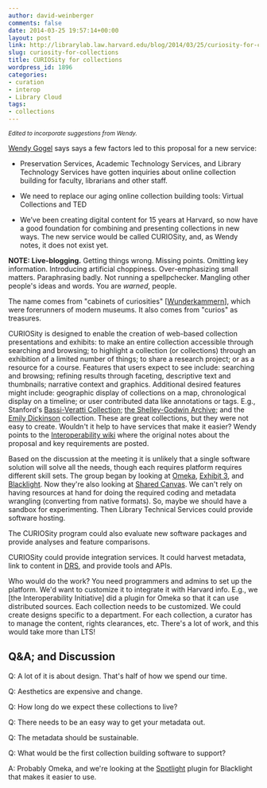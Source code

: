 ```yaml
---
author: david-weinberger
comments: false
date: 2014-03-25 19:57:14+00:00
layout: post
link: http://librarylab.law.harvard.edu/blog/2014/03/25/curiosity-for-collections/
slug: curiosity-for-collections
title: CURIOSity for collections
wordpress_id: 1896
categories:
- curation
- interop
- Library Cloud
tags:
- collections
---
```


<small><em>Edited to incorporate suggestions from Wendy.</em></small>

[Wendy Gogel](http://library.harvard.edu/users/wendygogel) says says a few factors led to this proposal for a new service:

  * Preservation Services, Academic Technology Services, and Library Technology Services have gotten inquiries about online collection building for faculty, librarians and other staff.

  * We need to replace our aging online collection building tools: Virtual Collections and TED

  * We’ve been creating digital content for 15 years at Harvard, so now have a good foundation for combining and presenting collections in new ways. The new service would be called CURIOSity, and, as Wendy notes, it does not exist yet.

**NOTE: Live-blogging.** Getting things wrong. Missing points. Omitting key information. Introducing artificial choppiness. Over-emphasizing small matters. Paraphrasing badly. Not running a spellpchecker. Mangling other people's ideas and words. You are  _warned_, people.

The name comes from "cabinets of curiosities" [[Wunderkammern](http://en.wikipedia.org/wiki/Cabinet_of_curiosities)], which were forerunners of modern museums. It also comes from "curios" as treasures.

CURIOSity is designed to enable the creation of web-based collection presentations and exhibits: to make an entire collection accessible through searching and browsing; to highlight a collection (or collections) through an exhibition of a limited number of things; to share a research project; or as a resource for a course.
Features that users expect to see include: searching and browsing; refining results through faceting, descriptive text and thumbnails; narrative context and graphics. Additional desired features might include: geographic display of collections on a map, chronological display on a timeline; or user contributed data like annotations or tags. E.g., Stanford's [Bassi-Veratti Collection](http://bassiveratti.stanford.edu/); [the Shelley-Godwin Archive](http://shelleygodwinarchive.org/); and the [Emily Dickinson](http://www.edickenson.org) collection. These are great collections, but they were not easy to create. Wouldn't it help to have services that make it easier? Wendy points to the [Interoperability wiki](https://wiki.harvard.edu/confluence/display/HLSLibraryInteroperability/Collection+and+Exhibition+Platforms) where the original notes about the proposal and key requirements are posted.

Based on the discussion at the meeting it is unlikely that a single software solution will solve all the needs, though each requires platform requires different skill sets. The group began by looking at [Omeka](http://www.Omeka.org), [Exhibit 3](http://www.simile-widgets.org/exhibit3/), and [Blacklight](http://projectblacklight.org/). Now they're also looking at [Shared Canvas](http://www.shared-canvas.org/). We can't rely on having resources at hand for doing the required coding and metadata wrangling (converting from native formats). So, maybe we should have a sandbox for experimenting. Then Library Technical Services could provide software hosting.

The CURIOSity program could also evaluate new software packages and provide analyses and feature comparisons.

CURIOSity could provide integration services. It could harvest metadata, link to content in [DRS](http://hul.harvard.edu/ois/systems/drs/), and provide tools and APIs.

Who would do the work? You need programmers and admins to set up the platform. We'd want to customize it to integrate it with Harvard info. E.g., we [the Interoperability Initiative] did a plugin for Omeka so that it can use  distributed sources.  Each collection needs to be customized. We could create designs specific to a department. For each collection, a curator has to manage the content, rights clearances, etc. There's a lot of work, and this would take more than LTS!

## Q&A; and Discussion

Q: A lot of it is about design. That's half of how we spend our time.

Q: Aesthetics are expensive and change.

Q: How long do we expect these collections to live?

Q: There needs to be an easy way to get your metadata out.

Q: The metadata should be sustainable.

Q: What would be the first collection building software to support?

A: Probably Omeka, and we're looking at the [Spotlight](http://library.stanford.edu/blogs/digital-library-blog/2014/02/stanford-begins-development-spotlight) plugin for Blacklight that makes it easier to use.
